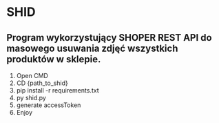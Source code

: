 # SHID
## Program wykorzystujący SHOPER REST API do masowego usuwania zdjęć wszystkich produktów w sklepie.

1. Open CMD
2. CD {path_to_shid}
3. pip install -r requirements.txt
4. py shid.py
5. generate accessToken
6. Enjoy

